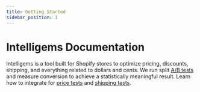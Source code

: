 ```yaml
---
title: Getting Started
sidebar_position: 1
---
```


# Intelligems Documentation

Intelligems is a tool built for Shopify stores to optimize pricing, discounts, shipping, and everything related to
dollars and cents. We run split [A/B tests](https://intelligems.io/blog/what-is-ab-testing) and measure
conversion to achieve a statistically meaningful result. Learn how to integrate for [price tests](./pricing-integration/add-javascript) and [shipping tests](./shipping-integration/add-javascript).


